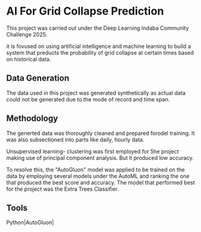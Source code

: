 # AI For Grid Collapse Prediction

This project was carried out under the Deep Learning Indaba Community Challenge 2025.

it is fovused on using artificial intelligence and machine learning to build a system that preducts the probability of grid collapse at certain times based on historical data.

## Data Generation

The data used in this project was generated synthetically as actual data could not be generated due to the mode of record and time span.

## Methodology

The generted data was thoroughly cleaned and prepared forodel training. It was also subsectioned into parts like daily, hourly data.

Unsupervised learning- clustering was first employed for 5he project making use of principal component analysis.
But it produced low accuracy.

To resolve this, the "AutoGluon" model was applied to be trained on the data by employing several models under the AutoML and ranking the one that produced the best score and accuracy.
The model that performed best for the project was the Extra Trees Classifier.


## Tools

Python|AutoGluon|

